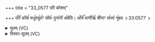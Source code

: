 +++
title = "33_0577 परि कोशम्"

+++
प꣢रि꣣ को꣡शं꣢ मधु꣣श्चु꣢त꣣ꣳ सो꣡मः꣢ पुना꣣नो꣡ अ꣢र्षति। अ꣣भि꣢꣫ वाणी꣣र्ऋ꣡ षी꣢णाꣳ स꣣प्ता꣡ नू꣢षत ॥ 33:0577 ॥

<details><summary>मूलम् (VC)</summary>

प꣢रि꣣ को꣡शं꣢ मधु꣣श्चु꣢त꣣ꣳ सो꣡मः꣢ पुना꣣नो꣡ अ꣢र्षति । अ꣣भि꣢꣫ वाणी꣣रृ꣡षी꣢णाꣳ स꣣प्ता꣡ नू꣢षत ॥५७७॥
</details>

<details><summary>विस्वर-मूलम् (VC)</summary>

परि कोशं मधुश्चुतꣳ सोमः पुनानो अर्षति । अभि वाणीरृषीणाꣳ सप्ता नूषत ॥५७७॥
</details>